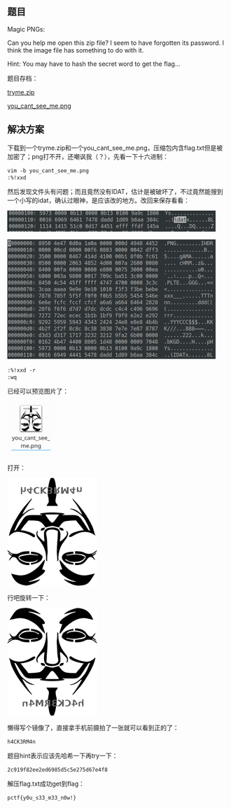 ## 题目
Magic PNGs:

Can you help me open this zip file? I seem to have forgotten its password. I think the image file has something to do with it.

Hint: You may have to hash the secret word to get the flag...

题目存档：

[tryme.zip](./problems/tryme.zip)

[you_cant_see_me.png](./problems/you_cant_see_me.png)

## 解决方案
下载到一个tryme.zip和一个you_cant_see_me.png，压缩包内含flag.txt但是被加密了；png打不开，还嘲讽我（？），先看一下十六进制：

    vim -b you_cant_see_me.png
    :%!xxd

然后发现文件头有问题；而且竟然没有IDAT，估计是被破坏了，不过竟然能搜到一个小写的idat，确认过眼神，是应该改的地方。改回来保存看看：

![MAGIC_PNGS-1.png](./img/MAGIC_PNGS-1.png)

![MAGIC_PNGS-2.png](./img/MAGIC_PNGS-2.png)

    :%!xxd -r
    :wq

已经可以预览图片了：

![MAGIC_PNGS-3.png](./img/MAGIC_PNGS-3.png)

打开：

![MAGIC_PNGS-4.png](./img/MAGIC_PNGS-4.png)

行吧旋转一下：

![MAGIC_PNGS-5.png](./img/MAGIC_PNGS-5.png)

懒得写个镜像了，直接拿手机前摄拍了一张就可以看到正的了：

    h4CK3RM4n

题目hint表示应该先哈希一下再try一下：

    2c919f82ee2ed6985d5c5e275d67e4f8

解压flag.txt成功get到flag：

    pctf{y0u_s33_m33_n0w!}
